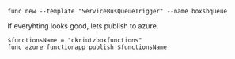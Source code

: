 ```
func new --template "ServiceBusQueueTrigger" --name boxsbqueue
```

If everyhting looks good, lets publish to azure.
```
$functionsName = "ckriutzboxfunctions"
func azure functionapp publish $functionsName
```